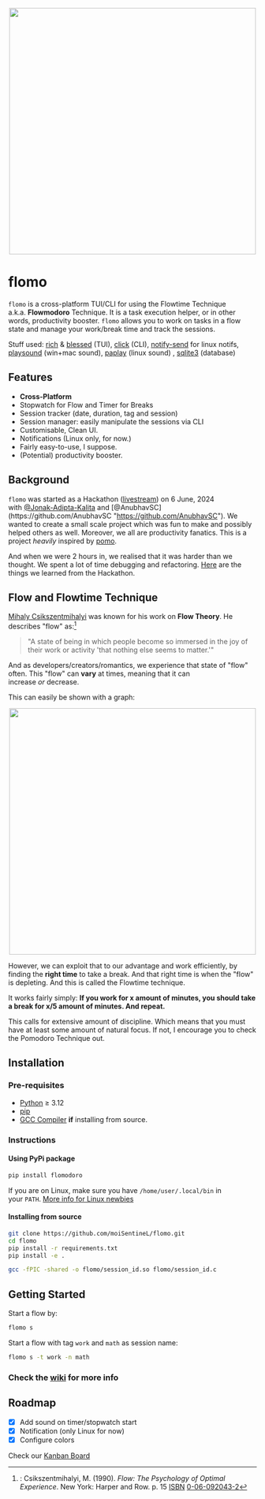 <p align="center">
<img src="https://raw.githubusercontent.com/moiSentineL/flomo/main/docs/assets/flomo-speed.gif" width="500">
</p>

# flomo

`flomo` is a cross-platform TUI/CLI for using the Flowtime Technique a.k.a. **Flowmodoro** Technique. It is a task execution helper, or in other words, productivity booster. `flomo` allows you to work on tasks in a flow state and manage your work/break time and track the sessions.

Stuff used: [rich](https://github.com/Textualize/rich) & [blessed](https://github.com/jquast/blessed) (TUI), [click](https://click.palletsprojects.com/en/8.1.x/) (CLI), [notify-send](https://man.archlinux.org/man/notify-send.1) for linux notifs, [playsound](https://github.com/TaylorSMarks/playsound) (win+mac sound), [paplay](https://linux.die.net/man/1/paplay) (linux sound) , [sqlite3](https://www.sqlite.org) (database)

## Features

-   **Cross-Platform**
-   Stopwatch for Flow and Timer for Breaks
-   Session tracker (date, duration, tag and session)
-   Session manager: easily manipulate the sessions via CLI
-   Customisable, Clean UI.
-   Notifications (Linux only, for now.)
-   Fairly easy-to-use, I suppose.
-   (Potential) productivity booster.

## Background

`flomo` was started as a Hackathon ([livestream](https://www.youtube.com/live/xyqQgPEozv0 "https://www.youtube.com/live/xyqQgPEozv0")) on 6 June, 2024 with [@Jonak-Adipta-Kalita](https://github.com/Jonak-Adipta-Kalita "https://github.com/Jonak-Adipta-Kalita") and [@AnubhavSC](https://github.com/AnubhavSC "https://github.com/AnubhavSC"). We wanted to create a small scale project which was fun to make and possibly helped others as well. Moreover, we all are productivity fanatics. This is a project *heavily* inspired by [pomo](https://github.com/kevinschoon/pomo "https://github.com/kevinschoon/pomo").

And when we were 2 hours in, we realised that it was harder than we thought. We spent a lot of time debugging and refactoring. [Here](https://nibirsan.org/blog/p/the-hackathon-experience/) are the things we learned from the Hackathon.

## Flow and Flowtime Technique

[Mihaly Csikszentmihalyi](https://en.wikipedia.org/wiki/Mihaly_Csikszentmihalyi "https://en.wikipedia.org/wiki/Mihaly_Csikszentmihalyi") was known for his work on **Flow Theory**. He describes "flow" as:[^1]

> "A state of being in which people become so immersed in the joy of their work or activity 'that nothing else seems to matter.'"

And as developers/creators/romantics, we experience that state of "flow" often. This "flow" can **vary** at times, meaning that it can increase *or* decrease.

This can easily be shown with a graph:

<p align="center">
<img src="https://raw.githubusercontent.com/moiSentineL/flomo/main/docs/assets/flow-graph.png" width="500">
</p>

However, we can exploit that to our advantage and work efficiently, by finding the **right time** to take a break. And that right time is when the "flow" is depleting. And this is called the Flowtime technique.

It works fairly simply: **If you work for x amount of minutes, you should take a break for x/5 amount of minutes. And repeat.**

This calls for extensive amount of discipline. Which means that you must have at least some amount of natural focus. If not, I encourage you to check the Pomodoro Technique out.

## Installation

### Pre-requisites

-   [Python](https://www.python.org/) ≥ 3.12
-   [pip](https://pip.pypa.io/en/stable/installation/)
-   [GCC Compiler](https://gcc.gnu.org/) **if** installing from source.

### Instructions

#### Using PyPi package

```bash
pip install flomodoro
```

If you are on Linux, make sure you have `/home/user/.local/bin` in your `PATH`. [More info for Linux newbies](https://linuxize.com/post/how-to-add-directory-to-path-in-linux/ "https://linuxize.com/post/how-to-add-directory-to-path-in-linux/")

#### Installing from source

```bash
git clone https://github.com/moiSentineL/flomo.git
cd flomo
pip install -r requirements.txt
pip install -e .

gcc -fPIC -shared -o flomo/session_id.so flomo/session_id.c
```

## Getting Started

Start a flow by:

```bash
flomo s
```

Start a flow with tag `work` and `math` as session name:

```bash
flomo s -t work -n math
```

### Check the [wiki](https://github.com/moiSentineL/flomo/wiki) for more info

## Roadmap

-   [x] Add sound on timer/stopwatch start
-   [x] Notification (only Linux for now)
-   [x] Configure colors

Check our [Kanban Board](https://github.com/users/moiSentineL/projects/2 "https://github.com/users/moiSentineL/projects/2")

[^1]: : Csikszentmihalyi, M. (1990). *Flow: The Psychology of Optimal Experience*. New York: Harper and Row. p. 15 [ISBN](<https://en.wikipedia.org/wiki/ISBN_(identifier)> "ISBN (identifier)") [0-06-092043-2](https://en.wikipedia.org/wiki/Special:BookSources/0-06-092043-2 "Special:BookSources/0-06-092043-2")

